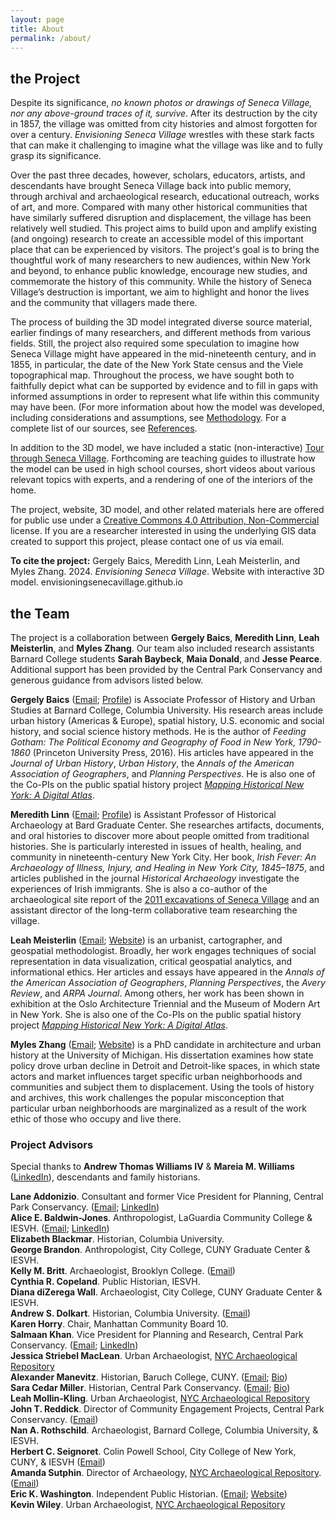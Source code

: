 ```yaml
---
layout: page
title: About
permalink: /about/
---
```

## the Project

Despite its significance, *no known photos or drawings of Seneca Village, nor any above-ground traces of it, survive*. After its destruction by the city in 1857, the village was omitted from city histories and almost forgotten for over a century. *Envisioning Seneca Village* wrestles with these stark facts that can make it challenging to imagine what the village was like and to fully grasp its significance.

Over the past three decades, however, scholars, educators, artists, and descendants have brought Seneca Village back into public memory, through archival and archaeological research, educational outreach, works of art, and more. Compared with many other historical communities that have similarly suffered disruption and displacement, the village has been relatively well studied. This project aims to build upon and amplify existing (and ongoing) research to create an accessible model of this important place that can be experienced by visitors. The project's goal is to bring the thoughtful work of many researchers to new audiences, within New York and beyond, to enhance public knowledge, encourage new studies, and commemorate the history of this community. While the history of Seneca Village’s destruction is important, we aim to highlight and honor the lives and the community that villagers made there.

The process of building the 3D model integrated diverse source material, earlier findings of many researchers, and different methods from various fields. Still, the project also required some speculation to imagine how Seneca Village might have appeared in the mid-nineteenth century, and in 1855, in particular, the date of the New York State census and the Viele topographical map. Throughout the process, we have sought both to faithfully depict what can be supported by evidence and to fill in gaps with informed assumptions in order to represent what life within this community may have been. (For more information about how the model was developed, including considerations and assumptions, see [Methodology](/methodology). For a complete list of our sources, see [References](/references).

In addition to the 3D model, we have included a static (non-interactive) [Tour through Seneca Village](/tour). Forthcoming are teaching guides to illustrate how the model can be used in high school courses, short videos about various relevant topics with experts, and a rendering of one of the interiors of the home.

The project, website, 3D model, and other related materials here are offered for public use under a [Creative Commons 4.0 Attribution, Non-Commercial](https://creativecommons.org/licenses/by-nc/4.0/) license. If you are a researcher interested in using the underlying GIS data created to support this project, please contact one of us via email.

**To cite the project:**
Gergely Baics, Meredith Linn, Leah Meisterlin, and Myles Zhang. 2024. *Envisioning Seneca Village*. Website with interactive 3D model. envisioningsenecavillage.github.io

## the Team

The project is a collaboration between **Gergely Baics**, **Meredith Linn**, **Leah Meisterlin**, and **Myles Zhang**. Our team also included research assistants Barnard College students **Sarah Baybeck**, **Maia Donald**, and **Jesse Pearce**. Additional support has been provided by the Central Park Conservancy and generous guidance from advisors listed below.

**Gergely Baics** ([Email](mailto:gbaics@barnard.edu); [Profile](https://barnard.edu/profiles/gergely-baics)) is Associate Professor of History and Urban Studies at Barnard College, Columbia University. His research areas include urban history (Americas & Europe), spatial history, U.S. economic and social history, and social science history methods. He is the author of *Feeding Gotham: The Political Economy and Geography of Food in New York, 1790-1860* (Princeton University Press, 2016). His articles have appeared in the *Journal of Urban History*, *Urban History*, the *Annals of the American Association of Geographers*, and *Planning Perspectives*. He is also one of the Co-PIs on the public spatial history project *[Mapping Historical New York: A Digital Atlas](https://mappinghny.com)*.

**Meredith Linn** ([Email](mailto:meredith.linn@bgc.bard.edu); [Profile](https://www.bgc.bard.edu/people/170/meredith-b-linn)) is Assistant Professor of Historical Archaeology at Bard Graduate Center. She researches artifacts, documents, and oral histories to discover more about people omitted from traditional histories. She is particularly interested in issues of health, healing, and community in nineteenth-century New York City. Her book, *Irish Fever: An Archaeology of Illness, Injury, and Healing in New York City, 1845–1875*, and articles published in the journal *Historical Archaeology* investigate the experiences of Irish immigrants. She is also a co-author of the archaeological site report of the [2011 excavations of Seneca Village](https://archaeology.cityofnewyork.us/collection/map/seneca-village/project/seneca-village-project-2018) and an assistant director of the long-term collaborative team researching the village.

**Leah Meisterlin** ([Email](mailto:leah@leahmeisterlin.com); [Website](https://www.leahmeisterlin.com)) is an urbanist, cartographer, and geospatial methodologist. Broadly, her work engages techniques of social representation in data visualization, critical geospatial analytics, and informational ethics. Her articles and essays have appeared in the *Annals of the American Association of Geographers*, *Planning Perspectives*, the *Avery Review*, and *ARPA Journal*. Among others, her work has been shown in exhibition at the Oslo Architecture Triennial and the Museum of Modern Art in New York. She is also one of the Co-PIs on the public spatial history project *[Mapping Historical New York: A Digital Atlas](https://mappinghny.com)*.

**Myles Zhang** ([Email](mailto:mylesz@umich.edu); [Website](https://www.myleszhang.org/)) is a PhD candidate in architecture and urban history at the University of Michigan. His dissertation examines how state policy drove urban decline in Detroit and Detroit-like spaces, in which state actors and market influences target specific urban neighborhoods and communities and subject them to displacement. Using the tools of history and archives, this work challenges the popular misconception that particular urban neighborhoods are marginalized as a result of the work ethic of those who occupy and live there.

### Project Advisors

Special thanks to **Andrew Thomas Williams IV** & **Mareia M. Williams** ([LinkedIn](https://www.linkedin.com/in/mareia-williams-32983127a)), descendants and family historians.

**Lane Addonizio**. Consultant and former Vice President for Planning, Central Park Conservancy. ([Email](mailto:lane@laddonizio.com); [LinkedIn](https://www.linkedin.com/in/lane-addonizio-a1178317a/))  
**Alice E. Baldwin-Jones**. Anthropologist, LaGuardia Community College & IESVH. ([Email](mailto:alicebaldwinjones00@gmail.com); [LinkedIn](http://www.linkedin.com/in/alicebaldwinjones))  
**Elizabeth Blackmar**. Historian, Columbia University.  
**George Brandon**. Anthropologist, City College, CUNY Graduate Center & IESVH.  
**Kelly M. Britt**. Archaeologist, Brooklyn College. ([Email](mailto:kellym.britt@brooklyn.cuny.edu))  
**Cynthia R. Copeland**. Public Historian, IESVH.  
**Diana diZerega Wall**. Archaeologist, City College, CUNY Graduate Center & IESVH.  
**Andrew S. Dolkart**. Historian, Columbia University. ([Email](mailto:asd3@columbia.edu))  
**Karen Horry**. Chair, Manhattan Community Board 10.  
**Salmaan Khan**. Vice President for Planning and Research, Central Park Conservancy. ([Email](mailto:skhan@centralparknyc.org); [LinkedIn](https://www.linkedin.com/in/ksalmaan/))  
**Jessica Striebel MacLean**. Urban Archaeologist, [NYC Archaeological Repository](https://archaeology.cityofnewyork.us/collection/map/seneca-village)  
**Alexander Manevitz**. Historian, Baruch College, CUNY. ([Email](mailto:Alexander.Manevitz@baruch.cuny.edu); [Bio](https://www.baruch.cuny.edu/profiles/faculty/Alexander-Manevitz))  
**Sara Cedar Miller**. Historian, Central Park Conservancy. ([Email](mailto:saracedarmiller@gmail.com); [Bio](https://www.beforecentralpark.com/about-sara-cedar-miller))  
**Leah Mollin-Kling**. Urban Archaeologist, [NYC Archaeological Repository](https://archaeology.cityofnewyork.us/collection/map/seneca-village)  
**John T. Reddick**. Director of Community Engagement Projects, Central Park Conservancy. ([Email](mailto:jreddick@centralparknyc.org))  
**Nan A. Rothschild**. Archaeologist, Barnard College, Columbia University, & IESVH.  
**Herbert C. Seignoret**. Colin Powell School, City College of New York, CUNY, & IESVH ([Email](mailto:hseignoret@ccny.cuny.edu))  
**Amanda Sutphin**. Director of Archaeology, [NYC Archaeological Repository](https://archaeology.cityofnewyork.us/collection/map/seneca-village). ([Email](mailto:asutphin@lpc.nyc.gov))  
**Eric K. Washington**. Independent Public Historian. ([Email](mailto:ekwashington@gmail.com); [Website](http://ekwashington.com))  
**Kevin Wiley**. Urban Archaeologist, [NYC Archaeological Repository](https://archaeology.cityofnewyork.us/collection/map/seneca-village)
